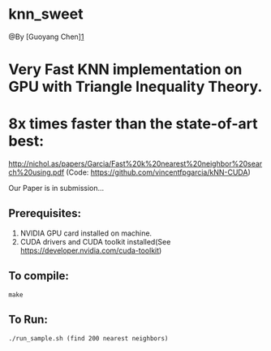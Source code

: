 # knn_sweet
@By [Guoyang Chen][1](gychen1991@gmail.com)

# Very Fast KNN implementation on GPU with Triangle Inequality Theory.

# 8x times faster than the state-of-art best:

http://nichol.as/papers/Garcia/Fast%20k%20nearest%20neighbor%20search%20using.pdf (Code: https://github.com/vincentfpgarcia/kNN-CUDA)

Our Paper is in submission...

## Prerequisites:

1. NVIDIA GPU card installed on machine.
2. CUDA drivers and CUDA toolkit installed(See https://developer.nvidia.com/cuda-toolkit)

## To compile:
	make

## To Run:
	./run_sample.sh (find 200 nearest neighbors)
